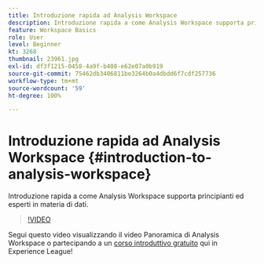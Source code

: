 ```yaml
---
title: Introduzione rapida ad Analysis Workspace
description: Introduzione rapida a come Analysis Workspace supporta principianti ed esperti in materia di dati.
feature: Workspace Basics
role: User
level: Beginner
kt: 3268
thumbnail: 23961.jpg
exl-id: df3f1215-0458-4a9f-b408-e62e07a0b919
source-git-commit: 75462db3406811be3264b0a4dbdd6f7cdf257736
workflow-type: tm+mt
source-wordcount: '59'
ht-degree: 100%

---
```


# Introduzione rapida ad Analysis Workspace {#introduction-to-analysis-workspace}

Introduzione rapida a come Analysis Workspace supporta principianti ed esperti in materia di dati.

>[!VIDEO](https://video.tv.adobe.com/v/28165/?quality=12&learn=on)

Segui questo video visualizzando il video Panoramica di Analysis Workspace o partecipando a un [corso introduttivo gratuito](https://experienceleague.adobe.com/?recommended=Analytics-U-1-2020.1.workspace&amp;lang=it) qui in Experience League!
